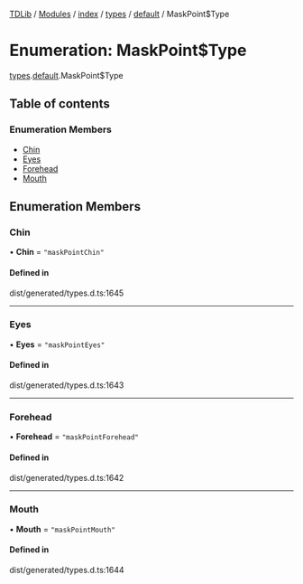 [TDLib](../README.md) / [Modules](../modules.md) / [index](../modules/index.md) / [types](../modules/index.types.md) / [default](../modules/index.types.default.md) / MaskPoint$Type

# Enumeration: MaskPoint$Type

[types](../modules/index.types.md).[default](../modules/index.types.default.md).MaskPoint$Type

## Table of contents

### Enumeration Members

- [Chin](index.types.default.MaskPoint_Type.md#chin)
- [Eyes](index.types.default.MaskPoint_Type.md#eyes)
- [Forehead](index.types.default.MaskPoint_Type.md#forehead)
- [Mouth](index.types.default.MaskPoint_Type.md#mouth)

## Enumeration Members

### Chin

• **Chin** = ``"maskPointChin"``

#### Defined in

dist/generated/types.d.ts:1645

___

### Eyes

• **Eyes** = ``"maskPointEyes"``

#### Defined in

dist/generated/types.d.ts:1643

___

### Forehead

• **Forehead** = ``"maskPointForehead"``

#### Defined in

dist/generated/types.d.ts:1642

___

### Mouth

• **Mouth** = ``"maskPointMouth"``

#### Defined in

dist/generated/types.d.ts:1644
